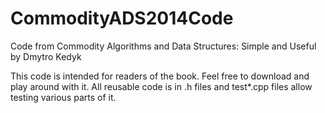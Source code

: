 # CommodityADS2014Code
Code from Commodity Algorithms and Data Structures: Simple and Useful by Dmytro Kedyk

This code is intended for readers of the book. Feel free to download and play around with it. All reusable code is in .h files and test*.cpp files allow testing various parts of it.
